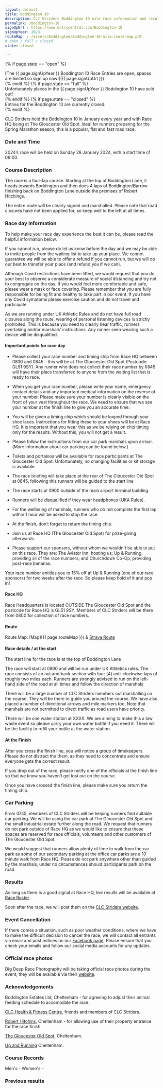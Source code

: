 ```yaml
---
layout: default
title: Boddington 10
description: CLC Striders Boddington 10 mile race information and results page
permalink: /Boddington-10
signUpUrl : https://www.entrycentral.com/Boddington-10
signUpYear: 2023
routeMap  : /assets/Boddington/Boddington-10-mile-route-map.pdf 
# open / full / closed
state: closed

---
```


 {% if page.state == "open" %}
<div class="alert alert-success" role="alert">
[The {{ page.signUpYear }} Boddington 10 Race Entries are open, spaces are limited so sign up now!]({{ page.signUpUrl }})
</div>
{% endif %}
 {% if page.state == "full" %}
<div class="alert alert-warning" role="alert">
Unfortunately places in the {{ page.signUpYear }} Boddington 10 have sold out!
</div>
{% endif %}
 {% if page.state == "closed" %}
<div class="alert alert-danger" role="alert">
Entries for the Boddington 10 are currently closed.
</div>
{% endif %}

CLC Striders hold the Boddington 10 in January every year and with Race HQ being at The Gloucester Old Spot. Ideal for runners preparing for the Spring Marathon season, this is a popular, flat and fast road race. 

### Date and Time

2024’s race will be held on Sunday 28 January 2024, with a start time of 09:00.

### Course Description

The race is a four-lap course. Starting at the top of Boddington Lane, it heads towards Boddington and then does 4 laps of Boddington/Barrow finishing back on Boddington Lane outside the premises of Robert Hitchings.
 
The entire route will be clearly signed and marshalled. Please note that road closures have not been applied for, so keep well to the left at all times. 

### Race day information

To help make your race day experience the best it can be, please read the helpful information below. 
 
If you cannot run, please do let us know before the day and we may be able to invite people from the waiting list to take up your place. We cannot guarantee we will be able to offer a refund if you cannot run, but we will do our best to transfer your place (and refund you if we can). 

Although Covid restrictions have been lifted, we would request that you do your best to observe a considerate measure of social distancing and try not to congregate on the day.  If you would feel more comfortable and safe, please wear a mask or face covering.  Please remember that you are fully responsible for being fit and healthy to take part in our event. If you have any Covid symptoms please exercise caution and do not travel and participate. 

As we are running under UK Athletic Rules and do not have full road closures along the route, wearing of personal listening devices is strictly prohibited. This is because you need to clearly hear traffic, runners overtaking and/or marshals’ instructions. Any runner seen wearing such a device will be disqualified. 

#### Important points for race day
 
* Please collect your race number and timing chip from Race HQ between 0800 and 0845 – this will be at The Gloucester Old Spot (Postcode: GL51 9SY). Any runner who does not collect their race number by 0845 will have their place transferred to anyone from the waiting list that is ready to race. 
 
* When you get your race number, please write your name, emergency contact details and any important medical information on the reverse of your number. Please make sure your number is clearly visible on the front of your vest throughout the race. We need to ensure that we see your number at the finish line to give you an accurate time. 
 
* You will be given a timing chip which should be looped through your shoe laces. Instructions for fitting these to your shoes will be at Race HQ. It is important that you wear this as we be relying on chip timing only for the results. Without this, you will not get a result. 
 
* Please follow the instructions from our car park marshals upon arrival. (More information about car parking can be found below.)
 
* Toilets and portaloos will be available for race participants at The Gloucester Old Spot. Unfortunately, no changing facilities or kit storage is available.
 
* The race briefing will take place at the rear of The Gloucester Old Spot at 0845, following this runners will be guided to the start line

* The race starts at 0900 outside of the main airport terminal building. 
 
* Runners will be disqualified if they wear headphones (UKA Rules). 

* For the wellbeing of marshals, runners who do not complete the first lap within 1 hour will be asked to stop the race.
 
* At the finish, don’t forget to return the timing chip. 
 
* Join us at Race HQ (The Gloucester Old Spot) for prize-giving afterwards. 
 
* Please support our sponsors, without whom we wouldn't be able to put on this race. They are: The Aviator Inn, hosting us; Up & Running, providing all of the race numbers; and Churchdown Co-Op, providing post-race bananas. 
 
Your race number entitles you to 15% off at Up & Running (one of our race sponsors) for two weeks after the race. So please keep hold of it and pop in!

#### Race HQ

Race Headquarters is located OUTSIDE The Gloucester Old Spot and the postcode for Race HQ is GL51 9SY. Members of CLC Striders will be there from 0800 for collection of race numbers. 

#### Route

Route Map: [Map]({{ page.routeMap }}) & [Strava Route](https://www.strava.com/routes/7184956)

#### Race details / at the start

The start line for the race is at the top of Boddington Lane 
 
The race will start at 0900 and will be run under UK Athletics rules. The race consists of an out and back section with four (4) anti-clockwise laps of roughly two miles each. Runners are strongly advised to run on the left-hand side of the road at all times and follow the direction of marshals. 
 
There will be a large number of CLC Striders members out marshalling on the course. They will be there to guide you around the course. We have also placed a number of directional arrows and mile markers too. Note that marshals are not permitted to direct traffic as road users have priority. 
 
There will be one water station at XXXX. We are aiming to make this a low waste event so please carry your own water bottle if you need it. There will be the facility to refill your bottle at the water station.
 
#### At the Finish

After you cross the finish line, you will notice a group of timekeepers. Please do not distract the them, as they need to concentrate and ensure everyone gets the correct result. 
 
If you drop out of the race, please notify one of the officials at the finish line so that we know you haven’t got lost out on the course. 
 
Once you have crossed the finish line, please make sure you return the timing chip. 
 
### Car Parking

From 0745, members of CLC Striders will be helping runners find suitable car parking. We will be using the car park at The Gloucester Old Spot and the small industrial estate further along the road. We request that runners do not park outside of Race HQ as we would like to ensure that these spaces are reserved for race officials, volunteers and other customers of The Gloucester Old Spot. 

We would suggest that runners allow plenty of time to walk from the car park as some of our secondary parking at the office car parks are a 10 minute walk from Race HQ. Please do not park anywhere other than guided by the marshals, under no circumstances should participants park on the road.

### Results

As long as there is a good signal at Race HQ, live results will be available at [Race Roster](https://results.raceroster.com/results/ag7ub3ad9mx7r4ch).

Soon after the race, we will post them on the [CLC Striders website](https://clcstriders-runningclub.co.uk).

### Event Cancellation

If there comes a situation, such as poor weather conditions, where we have to make the difficult decision to cancel the race, we will contact all entrants via email and post notices on our [Facebook page](https://www.facebook.com/CLCStriders/). Please ensure that you check your emails and follow our social media accounts for any updates. 

### Official race photos

Dig Deep Race Photography will be taking official race photos during the event, they will be available via their [website](https://linktr.ee/digdeepracephotography).

### Acknowledgements

Boddington Estates Ltd, Cheltenham - for agreeing to adjust their animal feeding schedule to accomodate the race.

[CLC Health & Fitness Centre](https://fitness.cheltladiescollege.org/), friends and members of CLC Striders.

[Robert Hitchins](https://www.robert-hitchins.co.uk/), Cheltenham - for allowing use of their property entrance for the race finish.

[The Gloucester Old Spot](https://www.thegloucesteroldspot.co.uk/), Cheltenham.

[Up and Running](https://www.upandrunning.co.uk/) Cheltenham.

### Course Records

Men's - 
Women's - 

### Previous results

